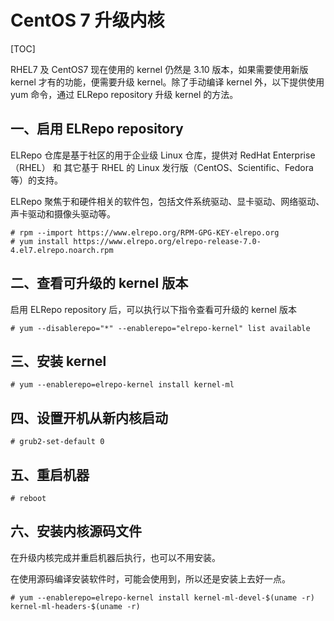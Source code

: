 # CentOS 7 升级内核

[TOC]

RHEL7 及 CentOS7 现在使用的 kernel 仍然是 3.10 版本，如果需要使用新版 kernel 才有的功能，便需要升级 kernel。除了手动编译 kernel 外，以下提供使用 yum 命令，通过 ELRepo repository 升级 kernel 的方法。



## 一、启用 ELRepo repository

ELRepo 仓库是基于社区的用于企业级 Linux 仓库，提供对 RedHat Enterprise（RHEL） 和 其它基于 RHEL 的 Linux 发行版（CentOS、Scientific、Fedora 等）的支持。

ELRepo 聚焦于和硬件相关的软件包，包括文件系统驱动、显卡驱动、网络驱动、声卡驱动和摄像头驱动等。

```shell
# rpm --import https://www.elrepo.org/RPM-GPG-KEY-elrepo.org
# yum install https://www.elrepo.org/elrepo-release-7.0-4.el7.elrepo.noarch.rpm
```

## 二、查看可升级的 kernel 版本

启用 ELRepo repository 后，可以执行以下指令查看可升级的 kernel 版本

```shell
# yum --disablerepo="*" --enablerepo="elrepo-kernel" list available
```

## 三、安装 kernel

```shell
# yum --enablerepo=elrepo-kernel install kernel-ml
```

## 四、设置开机从新内核启动

```shell
# grub2-set-default 0
```

## 五、重启机器

```shell
# reboot
```

## 六、安装内核源码文件

在升级内核完成并重启机器后执行，也可以不用安装。

在使用源码编译安装软件时，可能会使用到，所以还是安装上去好一点。

```shell
# yum --enablerepo=elrepo-kernel install kernel-ml-devel-$(uname -r) kernel-ml-headers-$(uname -r)
```

